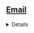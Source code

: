 ## <a href="https://github.com/Hidekithiago/Automacao/blob/master/README.md">Email</a> <br>
<details>
<details><summary><b>Send Email</b></summary>
  
####  NuGet
  > 
  
####  import
  > using System.Net.Mail;
  ><br>using System.Net;
  
####  Code  
  > public static void sendEmail(String de, String para, String assunto, String corpo, Boolean html, String provedor, String senha)
  ><br>      {
  ><br>            MailAddress from = new MailAddress(de);
  ><br>            MailAddress to = new MailAddress(para);
  ><br>            MailMessage mail = new MailMessage(from, to);
  ><br>          try { mail.To.Add(recebe_email1); } catch { }
  ><br>          mail.CC.Add(cc_email);
  ><br>          mail.CC.Add(cc_email1);
  ><br>          mail.CC.Add(cc_email2);
  ><br>
  ><br>
  ><br>          mail.Subject = assunto;
  ><br>          if (html.Equals(true))
  ><br>          {
  ><br>              mail.IsBodyHtml = true;
  ><br>              mail.BodyEncoding = System.Text.Encoding.UTF8;
  ><br>          }
  ><br>          mail.Body = "";
  ><br>
  ><br>
  ><br>          SmtpClient smtp = new SmtpClient();
  ><br>          if (provedor.Equals("gmail"))
  ><br>          { //SMTP do gmail
  ><br>              smtp.Host = "smtp.gmail.com";
  ><br>              smtp.Port = 587;
  ><br>              smtp.Credentials = new NetworkCredential(de, senha);
  ><br>              smtp.EnableSsl = true;
  ><br>         }
  ><br>          Console.WriteLine("Enviando e-mail...");
  ><br>         smtp.Send(mail);
  ><br>         Console.WriteLine("Email enviado com sucesso");
  ><br>     }
  
</details>
</details>
